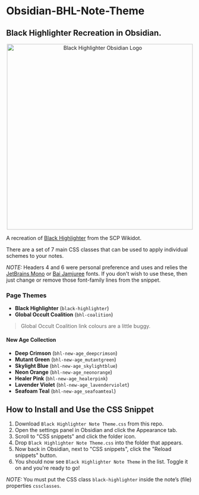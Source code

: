 # Obsidian-BHL-Note-Theme
## Black Highlighter Recreation in Obsidian.

<p align="center">
  <img width="500"
       src="https://github.com/Haru3S/Obsidian-BHL-Note-Theme/blob/main/img/black-highlighter-logo-OBSIDIAN.svg"
       alt="Black Highlighter Obsidian Logo">
</p>

A recreation of [Black Highlighter](https://scp-wiki.wikidot.com/theme:black-highlighter-theme) from the SCP Wikidot.

There are a set of 7 main CSS classes that can be used to apply individual schemes to your notes.

*NOTE:* Headers 4 and 6 were personal preference and uses and relies the [JetBrains Mono](https://www.jetbrains.com/lp/mono/) or [Bai Jamjuree](https://fonts.google.com/specimen/Bai+Jamjuree) fonts. If you don't wish to use these, then just change or remove those font-family lines from the snippet.

### Page Themes

* **Black Highlighter** (`black-highlighter`)
* **Global Occult Coalition** (`bhl-coalition`)
> Global Occult Coalition link colours are a little buggy.

#### New Age Collection

* **Deep Crimson** (`bhl-new-age_deepcrimson`)
* **Mutant Green** (`bhl-new-age_mutantgreen`)
* **Skylight Blue** (`bhl-new-age_skylightblue`)
* **Neon Orange** (`bhl-new-age_neonorange`)
* **Healer Pink** (`bhl-new-age_healerpink`)
* **Lavender Violet** (`bhl-new-age_lavenderviolet`)
* **Seafoam Teal** (`bhl-new-age_seafoamteal`)

## How to Install and Use the CSS Snippet

1. Download `Black Highlighter Note Theme.css` from this repo.
2. Open the settings panel in Obsidian and click the Appearance tab.
3. Scroll to "CSS snippets" and click the folder icon.
4. Drop `Black Highlighter Note Theme.css` into the folder that appears.
5. Now back in Obsidian, next to "CSS snippets", click the "Reload snippets" button.
6. You should now see `Black Highlighter Note Theme` in the list. Toggle it on and you're ready to go!

*NOTE:* You must put the CSS class `black-highlighter` inside the note’s (file) properties `cssclasses`.
